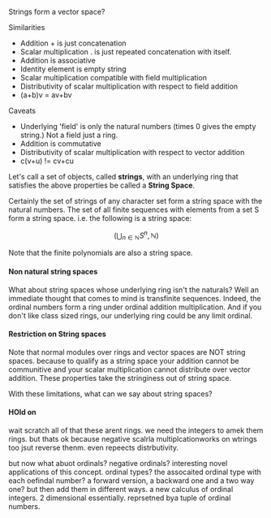 Strings form a vector space?

Similarities
- Addition + is just concatenation
- Scalar multiplication . is just repeated concatenation with itself.
- Addition is associative
- Identity element is empty string
- Scalar multiplication compatible with field multiplication
- Distributivity of scalar multiplication with respect to field addition
- (a+b)v = av+bv

Caveats
- Underlying 'field' is only the natural numbers (times 0 gives the empty string.) Not a field just a ring.
- Addition is commutative
- Distributivity of scalar multiplication with respect to vector addition
- c(v+u) != cv+cu

Let's call a set of objects, called **strings**, with an underlying ring that satisfies the above properties be called a **String Space**.

Certainly the set of strings of any character set form a string space with the natural numbers. The set of all finite sequences with elements from a set S form a string space. i.e. the following is a string space:

$$\left(\bigcup_{n\in\mathbb N} S^n,\mathbb N\right)$$

Note that the finite polynomials are also a string space.

#### Non natural string spaces
What about string spaces whose underlying ring isn't the naturals? Well an immediate thought that comes to mind is transfinite sequences. Indeed, the ordinal numbers form a ring under ordinal addition multiplication. And if you don't like class sized rings, our underlying ring could be any limit ordinal.

#### Restriction on String spaces
Note that normal modules over rings and vector spaces are NOT string spaces. because to qualify as a string space your addition cannot be communitive and your scalar multiplication cannot distribute over vector addition. These properties take the stringiness out of string space.

With these limitations, what can we say about string spaces?





#### HOld on
wait scratch all of that these arent rings. we need the integers to amek them rings. but thats ok because negative scalrla multiplcationworks on wtrings too jsut reverse thenm. even repeects distrbutivity.

but now what abuot ordinals? negative ordinals? interesting novel applications of this concept. ordinal types? the assocaited ordinal type with each oefindal  number? a forward version, a backward one and a two way one? but then add them in different ways. a new calculus of ordinal integers. 2 dimensional essentially. reprsetned bya  tuple of ordinal numbers.
